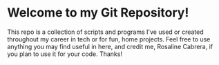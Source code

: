 # Welcome to my Git Repository!
This repo is a collection of scripts and programs I've used or created throughout my career in tech or for fun, home projects. Feel free to use anything you may find useful in here, and credit me, Rosaline Cabrera, if you plan to use it for your code. Thanks!

